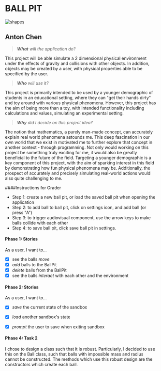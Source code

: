 # BALL PIT

![shapes](https://www.littlestepsasia.com/sites/default/files/imagecache/article_node_image/article/hero/Best-Indoor-Playrooms-Hong-Kong_0.png)
## Anton Chen 

> _**What** will the application do?_

This project will be able simulate a 2 dimensional physical environment under
the effects of gravity and collisions with other objects. In addition, objects may be 
created by a user, with physical
properties able to be specified by the user.

> _**Who** will use it?_

This project is primarily intended to be used by a younger demographic of students in an 
educational setting, where they can "get their hands dirty" and toy around with various physical
phenomena. However, this project has the aim of being more than a toy, with intended functionality 
including calculations and values, simulating an experimental setting.     

> _**Why** did I decide on this project idea?_

The notion that mathematics, a purely man-made concept, can accurately explain real world phenomena
astounds me. This deep fascination in our own world that we exist in motivated me to further 
explore that concept in another context - through programming.  Not only would working on this
project be something truly exciting for me, it would also be greatly beneficial
to the future of the field. Targeting a younger demographic is a 
key component of this project, with the aim of sparking interest
in this field by demonstrating how fun physical phenomena may be.
Additionally, the prospect of accurately and precisely simulating 
real-world actions would also quite challenging to me.   

####Instructions for Grader
 - Step 1: create a new ball pit, or load the saved ball pit when opening the application
 - Step 2: to add ball to ball pit, click on settings icon, and add ball (or press "A")
 - Step 3: to trigger audiovisual component, use the arrow keys to make balls collide with each other
 - Step 4: to save ball pit, click save ball pit in settings. 


#### Phase 1: Stories
As a user, I want to...
- [x] see the balls _move_
- [x] _add_ balls to the BallPit
- [x] _delete_ balls from the BallPit
- [x] see the balls _interact_ with each other and the environment

#### Phase 2: Stories
As a user, I want to...
- [x] _save_ the current state of the sandbox
- [x] _load_ another sandbox's state
- [x] _prompt_ the user to save when exiting sandbox


#### Phase 4: Task 2
I chose to design a class such that it is robust. Particularly, I decided to use this on the Ball class, such that balls with impossible mass and radius cannot be constructed. The methods which use this robust design are the constructors which create each ball.

